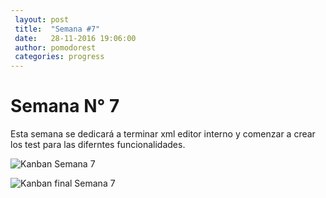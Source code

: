 ```yaml
---
 layout: post
 title:  "Semana #7"
 date:   28-11-2016 19:06:00
 author: pomodorest
 categories: progress
---
```


# Semana N° 7

 Esta semana se dedicará a terminar xml editor interno y comenzar a crear los test para las diferntes funcionalidades.

  ![Kanban Semana 7]({{site.baseurl}}/assets/week-progress/kanban7.jpg)

  ![Kanban final Semana 7]({{site.baseurl}}/assets/week-progress/kanban7-final.jpg)

